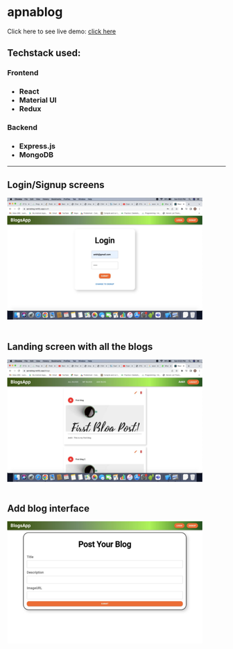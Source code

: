 # apnablog

Click here to see live demo: [click here](https://apnablogs.netlify.app/)

<h2>Techstack used:</h2>
<h3>Frontend<h3>
 <ul>
      <li>React</li>
     <li>Material UI</li>
     <li>Redux</li>
  </ul>
<h3>Backend<h3>
   <ul>
      <li>Express.js</li>
     <li>MongoDB</li>
  </ul>

<hr>
<h2><b>Login/Signup screens</b></h2>
<img src="/images/img1.jpeg" alt="login-signup screens" style="width:450px"/>
<br>
<br>
 <h2><b>Landing screen with all the blogs</b></h2>
<img src="/images/img2.jpeg" alt="landing-page screen" style="width:450px"/>
<br>
<br>
<h2><b>Add blog interface</b></h2>
<img src="/images/img3.jpeg" alt="add-blog screen" style="width:450px"/>
